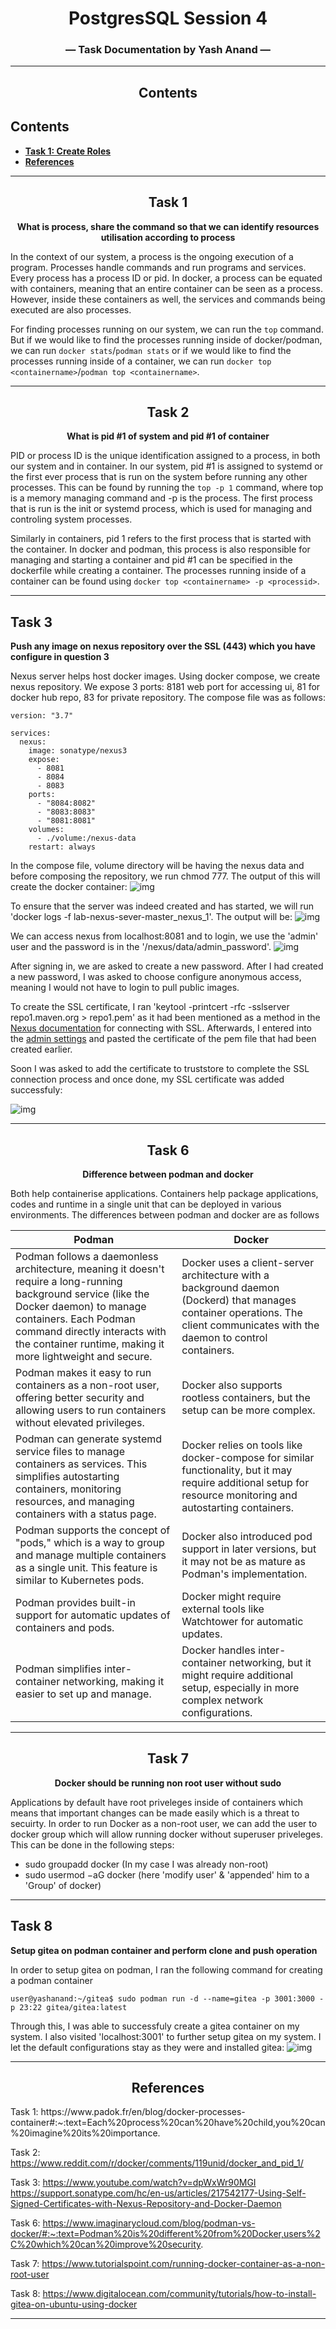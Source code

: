 <div align="center">

<!-- add technical charcha logo postgres session 3 -->
# PostgresSQL Session 4        
### — Task Documentation by Yash Anand —    
__________________________________________________________________________________

## Contents
</div>

## Contents

  - [**Task 1: Create Roles**](#task-1-create-roles)
  - [**References**](#references)
_____________________________________________________________________________________     
<div align="center">

## **Task 1**
**What is process, share the command so that we can identify resources utilisation according to process**
</div>
In the context of our system, a process is the ongoing execution of a program. Processes handle commands and run programs and services. Every process has a process ID or pid. In docker, a process can be equated with containers, meaning that an entire container can be seen as a process. However, inside these containers as well, the services and commands being executed are also processes.

For finding processes running on our system, we can run the `top` command. But if we would like to find the processes running inside of docker/podman, we can run `docker stats`/`podman stats` or if we would like to find the processes running inside of a container, we can run `docker top <containername>`/`podman top <containername>`.
___________________________________________________

<div align="center">

## **Task 2**
**What is pid #1 of system and pid  #1 of container**
</div>

PID or process ID is the unique identification assigned to a process, in both our system and in container. In our system, pid #1 is assigned to systemd or the first ever process that is run on the system before running any other processes. This can be found by running the `top -p 1` command, where top is a memory managing command and -p is the process. The first process that is run is the init or systemd process, which is used for managing and controling system processes.

Similarly in containers, pid 1 refers to the first process that is started with the container. In docker and podman, this process is also responsible for managing and starting a container and pid #1 can be specified in the dockerfile while creating a container. The processes running inside of a container can be found using `docker top <containername> -p <processid>`. 
___________________________________________________

## **Task 3**
**Push any image on nexus repository over the SSL (443) which you have configure in question 3**
</div>

Nexus server helps host docker images. Using docker compose, we create nexus repository. We expose 3 ports: 8181 web port for accessing ui, 81 for docker hub repo, 83 for private repository. The compose file was as follows:
```
version: "3.7"

services:
  nexus:
    image: sonatype/nexus3
    expose:
      - 8081
      - 8084
      - 8083
    ports:
      - "8084:8082"
      - "8083:8083"
      - "8081:8081"
    volumes:
      - ./volume:/nexus-data
    restart: always

```
In the compose file, volume directory will be having the nexus data and before composing the repository, we run chmod 777. The output of this will create the docker container:
![img](https://i.imgur.com/kaLuROy.png)

To ensure that the server was indeed created and has started, we will run 'docker logs -f lab-nexus-sever-master_nexus_1'. The output will be:
![img](https://i.imgur.com/4Ev1Drq.png)

We can access nexus from localhost:8081 and to login, we use the 'admin' user and the password is in the '/nexus/data/admin_password'. 
![img](https://i.imgur.com/yd6r9Cl.png)

After signing in, we are asked to create a new password. After I had created a new password, I was asked to choose configure anonymous access, meaning I would not have to login to pull public images.

To create the SSL certificate, I ran 'keytool -printcert -rfc -sslserver repo1.maven.org > repo1.pem' as it had been mentioned as a method in the [Nexus documentation](https://help.sonatype.com/repomanager3/nexus-repository-administration/configuring-ssl) for connecting with SSL. Afterwards, I entered into the [admin settings](http://localhost:8081/#admin/security/sslcertificates) and pasted the certificate of the pem file that had been created earlier. 

Soon I was asked to add the certificate to truststore to complete the SSL connection process and once done, my SSL certificate was added successfuly:

![img](https://i.imgur.com/OXYhVCd.png)


___________________________________________________


<div align="center">

## **Task 6**
**Difference between podman and docker**
</div>

Both help containerise applications. Containers help package applications, codes and runtime in a single unit that can be deployed in various environments. The differences between podman and docker are as follows

| Podman                                              | Docker                                     |
|-----------------------------------------------------|--------------------------------------------|
| Podman follows a daemonless architecture, meaning it doesn't require a long-running background service (like the Docker daemon) to manage containers. Each Podman command directly interacts with the container runtime, making it more lightweight and secure. | Docker uses a client-server architecture with a background daemon (Dockerd) that manages container operations. The client communicates with the daemon to control containers. |
| Podman makes it easy to run containers as a non-root user, offering better security and allowing users to run containers without elevated privileges. | Docker also supports rootless containers, but the setup can be more complex. |
| Podman can generate systemd service files to manage containers as services. This simplifies autostarting containers, monitoring resources, and managing containers with a status page. | Docker relies on tools like docker-compose for similar functionality, but it may require additional setup for resource monitoring and autostarting containers. |
| Podman supports the concept of "pods," which is a way to group and manage multiple containers as a single unit. This feature is similar to Kubernetes pods. | Docker also introduced pod support in later versions, but it may not be as mature as Podman's implementation. |
| Podman provides built-in support for automatic updates of containers and pods. | Docker might require external tools like Watchtower for automatic updates. |
| Podman simplifies inter-container networking, making it easier to set up and manage. | Docker handles inter-container networking, but it might require additional setup, especially in more complex network configurations. |

___________________________________________________

<div align="center">

## **Task 7**
**Docker should be running non root user without sudo**
</div>

Applications by default have root priveleges inside of containers which means that important changes can be made easily which is a threat to secuirty. In order to run Docker as a non-root user, we can add the user to docker group which will allow running docker without superuser priveleges. This can be done in the following steps:
- sudo groupadd docker (In my case I was already non-root)
- sudo usermod −aG docker <nonrootusername> (here 'modify user' & 'appended' him to a 'Group' of docker)
___________________________________________________

## **Task 8**
**Setup gitea on podman container and perform clone and push operation**
</div>

In order to setup gitea on podman, I ran the following command for creating a podman container
```
user@yashanand:~/gitea$ sudo podman run -d --name=gitea -p 3001:3000 -p 23:22 gitea/gitea:latest
```
Through this, I was able to successfuly create a gitea container on my system. I also visited 'localhost:3001' to further setup gitea on my system. I let the default configurations stay as they were and installed gitea:
![img](https://i.imgur.com/61YcBnh.png)

___________________________________________________

<div align="center">

## **References**
</div>
Task 1: 
https://www.padok.fr/en/blog/docker-processes-container#:~:text=Each%20process%20can%20have%20child,you%20can%20imagine%20its%20importance.

Task 2:
https://www.reddit.com/r/docker/comments/119unid/docker_and_pid_1/

Task 3:
https://www.youtube.com/watch?v=dpWxWr90MGI
https://support.sonatype.com/hc/en-us/articles/217542177-Using-Self-Signed-Certificates-with-Nexus-Repository-and-Docker-Daemon

Task 6:
https://www.imaginarycloud.com/blog/podman-vs-docker/#:~:text=Podman%20is%20different%20from%20Docker,users%2C%20which%20can%20improve%20security.

Task 7:
https://www.tutorialspoint.com/running-docker-container-as-a-non-root-user

Task 8:
https://www.digitalocean.com/community/tutorials/how-to-install-gitea-on-ubuntu-using-docker

--------
